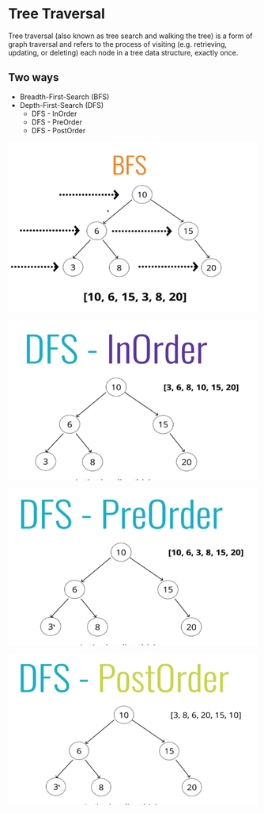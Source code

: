 # Tree Traversal

Tree traversal (also known as tree search and walking the tree) is a form of graph traversal and refers to the process of visiting (e.g. retrieving, updating, or deleting) each node in a tree data structure, exactly once.

## Two ways

- Breadth-First-Search (BFS)
- Depth-First-Search (DFS)
  - DFS - InOrder
  - DFS - PreOrder
  - DFS - PostOrder


![Diagram](https://raw.githubusercontent.com/Rohan-Shakya/coding-interview-with-javascript/main/trees/tree-traversal/assets/bfs.png)

![Diagram](https://raw.githubusercontent.com/Rohan-Shakya/coding-interview-with-javascript/main/trees/tree-traversal/assets/dfs-inorder.png)

![Diagram](https://raw.githubusercontent.com/Rohan-Shakya/coding-interview-with-javascript/main/trees/tree-traversal/assets/dfs-preorder.png)

![Diagram](https://raw.githubusercontent.com/Rohan-Shakya/coding-interview-with-javascript/main/trees/tree-traversal/assets/dfs-postorder.png)
